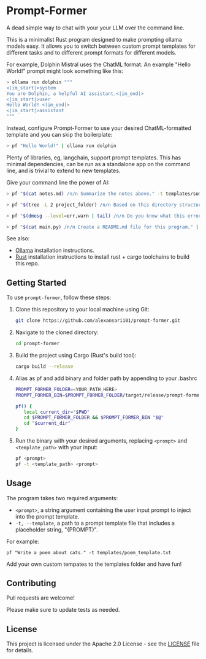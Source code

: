 # Prompt-Former

A dead simple way to chat with your your LLM over the command line.

This is a minimalist Rust program designed to make prompting ollama models easy. It allows you to switch between custom prompt templates for different tasks and to different prompt formats for different models.

For example, Dolphin Mistral uses the ChatML format. An example "Hello World!" prompt might look something like this:

```bash
> ollama run dolphin """
<|im_start|>system
You are Dolphin, a helpful AI assistant.<|im_end|>
<|im_start|>user
Hello World! <|im_end|>
<|im_start|>assistant
"""
```

Instead, configure Prompt-Former to use your desired ChatML-formatted template and you can skip the boilerplate:

```bash
> pf "Hello World!" | ollama run dolphin
```

Plenty of libraries, eg, langchain, support prompt templates. This has minimal dependencies, can be run as a standalone app on the command line, and is trivial to extend to new templates.

Give your command line the power of AI:

```bash
> pf "$(cat notes.md) /n/n Summarize the notes above." -t templates/summarize.txt | dolphin

> pf "$(tree -L 2 project_folder) /n/n Based on this directory structure, can you remind me what this project is about?" | dolphin

> pf "$(dmesg --level=err,warn | tail) /n/n Do you know what this error is about in the output of dmesg? Should I be concerned?" | dolphin

> pf "$(cat main.py) /n/n Create a README.md file for this program." | dolphin > README.md
```

See also:

- [Ollama](https://ollama.ai/) installation instructions.
- [Rust](https://www.rust-lang.org/tools/install) installation instructions to install rust + cargo toolchains to build this repo.

## Getting Started

To use `prompt-former`, follow these steps:

1. Clone this repository to your local machine using Git:
   ```bash
   git clone https://github.com/alexansari101/prompt-former.git
   ```
2. Navigate to the cloned directory:
   ```bash
   cd prompt-former
   ```
3. Build the project using Cargo (Rust's build tool):
   ```bash
   cargo build --release
   ```
4. Alias as pf and add binary and folder path by appending to your .bashrc

   ```bash
   PROMPT_FORMER_FOLDER=<YOUR_PATH_HERE>
   PROMPT_FORMER_BIN=$PROMPT_FORMER_FOLDER/target/release/prompt-former

   pf() {
      local current_dir="$PWD"
      cd $PROMPT_FORMER_FOLDER && $PROMPT_FORMER_BIN "$@"
      cd "$current_dir"
   }
   ```

5. Run the binary with your desired arguments, replacing `<prompt>` and `<template_path>` with your input:
   ```bash
   pf <prompt>
   pf -t <template_path> <prompt>
   ```

## Usage

The program takes two required arguments:

- `<prompt>`, a string argument containing the user input prompt to inject into the prompt template.
- `-t, --template`, a path to a prompt template file that includes a placeholder string, "{PROMPT}".

For example:

```
pf "Write a poem about cats." -t templates/poem_template.txt
```

Add your own custom tempates to the templates folder and have fun!

## Contributing

Pull requests are welcome!

Please make sure to update tests as needed.

## License

This project is licensed under the Apache 2.0 License - see the [LICENSE](LICENSE) file for details.
